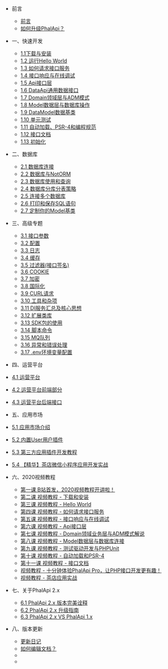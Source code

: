 - 前言
  - [前言](v2.0/tutorial.md)
  - [如何升级PhalApi？](v2.0/how-to-upgrade.md)

- 一、快速开发
  - [1.1下载与安装](v2.0/download-and-setup.md)
  - [1.2 运行Hello World](v2.0/hello-world.md)
  - [1.3 如何请求接口服务](v2.0/how-to-request.md)
  - [1.4 接口响应与在线调试](v2.0/response-and-debug.md)
  - [1.5 Api接口层](v2.0/api.md)
  - [1.6 DataApi通用数据接口](v2.0/data-api.md)
  - [1.7 Domain领域层与ADM模式](v2.0/domain.md)
  - [1.8 Model数据层与数据库操作](v2.0/model.md)
  - [1.9 DataModel数据基类](v2.0/database-datamodel.md)
  - [1.10 单元测试](v2.0/unit-test.md)
  - [1.11 自动加载、PSR-4和编程规范](v2.0/autoload.md)
  - [1.12 接口文档](v2.0/api-docs.md)
  - [1.13 初始化](v2.0/init.md)

- 二、数据库
  - [2.1 数据库连接](v2.0/database-connect.md)
  - [2.2 数据库与NotORM](v2.0/database-notorm.md)
  - [2.3 数据库使用和查询](v2.0/database-usage.md)
  - [2.4 数据库分库分表策略](v2.0/database-multi.md)
  - [2.5 连接多个数据库](v2.0/database-other.md)
  - [2.6 打印和保存SQL语句](v2.0/database-sql-debug.md)
  - [2.7 定制你的Model基类](v2.0/database-model.md)

- 三、高级专题
  - [3.1 接口参数](v2.0/api-params.md)
  - [3.2 配置](v2.0/config.md)
  - [3.3 日志](v2.0/logger.md)
  - [3.4 缓存](v2.0/cache.md)
  - [3.5 过滤器(接口签名)](v2.0/filter.md)
  - [3.6 COOKIE](v2.0/cookie.md)
  - [3.7 加密](v2.0/crypt.md)
  - [3.8 国际化](v2.0/i18n.md)
  - [3.9 CURL请求](v2.0/curl.md)
  - [3.10 工具和杂项](v2.0/tool.md)
  - [3.11 DI服务汇总及核心思想](v2.0/di.md)
  - [3.12 扩展类库](v2.0/library.md)
  - [3.13 SDK包的使用](v2.0/sdk.md)
  - [3.14 脚本命令](v2.0/shell.md)
  - [3.15 MQ队列](v2.0/mq-gearman.md)
  - [3.16 异常和错误处理](v2.0/error.md)
  - [3.17 .env环境变量配置](v2.0/phpdotenv.md)

- 四、运营平台    
 - [4.1 运营平台](v2.0/portal-usage.md)
 - [4.2 运营平台前端部分](v2.0/portal-web.md)
 - [4.3 运营平台后端接口](v2.0/portal-api.md)

- 五、应用市场    
 - [5.1 应用市场介绍](v2.0/portal-mall.md)
 - [5.2 内置User用户插件](v2.0/plugin-user.md)
 - [5.3 第三方应用插件开发教程](v2.0/how-to-dev-plugin.md)
 - [5.4 【精华】茶店微信小程序应用开发实战](v2.0/how-to-dev-plugin-mall.md)

- 六、2020视频教程
  - [第一课 B站首发，2020视频教程开讲啦！](/v2.0/video_1.md)
  - [第二课 视频教程 - 下载和安装](/v2.0/video_2.md)
  - [第三课 视频教程 - Hello World](/v2.0/video_3.md)
  - [第四课 视频教程 - 如何请求接口服务](/v2.0/video_4.md)
  - [第五课 视频教程 - 接口响应与在线调试](/v2.0/video_5.md)
  - [第六课 视频教程 - Api接口层](/v2.0/video_6.md)
  - [第七课 视频教程 - Domain领域业务层与ADM模式解说](/v2.0/video_7.md)
  - [第八课 视频教程 - Model数据层与数据库连接](/v2.0/video_8.md)
  - [第九课 视频教程 - 测试驱动开发与PHPUnit](/v2.0/video_9.md)
  - [第十课 视频教程 - 自动加载和PSR-4](/v2.0/video_10.md)
  - [第十一课 视频教程 - 接口文档](/v2.0/video_11.md)
  - [视频教程 - 十分钟体验PhalApi Pro，让PHP接口开发更有趣！](https://www.bilibili.com/video/av89890967/)
  - [视频教程 - 茶店应用实战](https://www.bilibili.com/video/av95817153)

- 七、关于PhalApi 2.x
  - [6.1 PhalApi 2.x 版本完美诠释](v2.0/what-about-2x.md)
  - [6.2 PhalApi 2.x 升级指南](v2.0/how-to-upgrade-2x.md)
  - [6.3 PhalApi 2.x VS PhalApi 1.x](v2.0/compare-2x-with-1x.md)

- 八、版本更新 
  - [更新日记](v2.0/changelog.md)
  - [如何编辑文档？](v2.0/how-to-edit.md)
  - [](.md)
  - [](.md)

